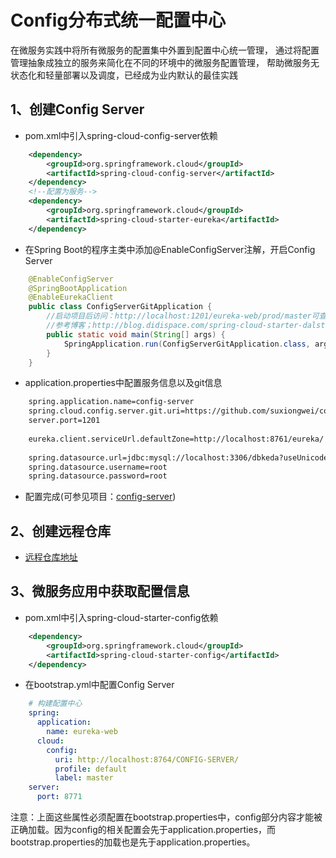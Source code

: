 # Config分布式统一配置中心
在微服务实践中将所有微服务的配置集中外置到配置中心统一管理，
通过将配置管理抽象成独立的服务来简化在不同的环境中的微服务配置管理，
帮助微服务无状态化和轻量部署以及调度，已经成为业内默认的最佳实践
## 1、创建Config Server
* pom.xml中引入spring-cloud-config-server依赖
````xml
    <dependency>
        <groupId>org.springframework.cloud</groupId>
        <artifactId>spring-cloud-config-server</artifactId>
    </dependency>
    <!--配置为服务-->
    <dependency>
        <groupId>org.springframework.cloud</groupId>
        <artifactId>spring-cloud-starter-eureka</artifactId>
    </dependency>
````
* 在Spring Boot的程序主类中添加@EnableConfigServer注解，开启Config Server
```java
    @EnableConfigServer
    @SpringBootApplication
    @EnableEurekaClient
    public class ConfigServerGitApplication {
    	//启动项目后访问：http://localhost:1201/eureka-web/prod/master可查看到远程仓库配置文件信息
    	//参考博客；http://blog.didispace.com/spring-cloud-starter-dalston-3/
    	public static void main(String[] args) {
    		SpringApplication.run(ConfigServerGitApplication.class, args);
    	}
    }
```
* application.properties中配置服务信息以及git信息
````xml
    spring.application.name=config-server
    spring.cloud.config.server.git.uri=https://github.com/suxiongwei/config-repo-demo/
    server.port=1201
    
    eureka.client.serviceUrl.defaultZone=http://localhost:8761/eureka/
    
    spring.datasource.url=jdbc:mysql://localhost:3306/dbkeda?useUnicode=true&characterEncoding=UTF-8&sessionVariables=FOREIGN_KEY_CHECKS=0&autoReconnect=true
    spring.datasource.username=root
    spring.datasource.password=root
````

* 配置完成(可参见项目：[config-server](https://github.com/suxiongwei/keda/tree/master/config-server))

## 2、创建远程仓库
* [远程仓库地址](https://github.com/suxiongwei/config-repo-demo)

## 3、微服务应用中获取配置信息
* pom.xml中引入spring-cloud-starter-config依赖
```xml
    <dependency>
        <groupId>org.springframework.cloud</groupId>
        <artifactId>spring-cloud-starter-config</artifactId>
    </dependency>
```
* 在bootstrap.yml中配置Config Server
````yaml
    # 构建配置中心
    spring:
      application:
        name: eureka-web
      cloud:
        config:
          uri: http://localhost:8764/CONFIG-SERVER/
          profile: default
          label: master
    server:
      port: 8771
````
注意：上面这些属性必须配置在bootstrap.properties中，config部分内容才能被正确加载。因为config的相关配置会先于application.properties，而bootstrap.properties的加载也是先于application.properties。
